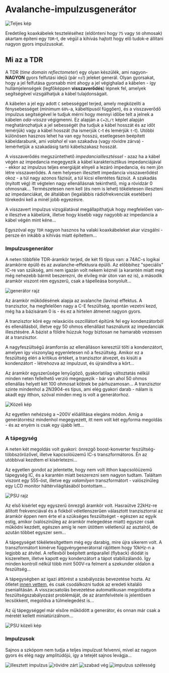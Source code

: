 # Avalanche-impulzusgenerátor

![Teljes kép](elektro/tdr/tdr.jpg)

Eredetileg koaxkábelek teszteléséhez (eldönteni hogy `75` vagy `50` ohmosak) akartam építeni egy `TDR`-t, de végül a kihívás hajtott hogy elő tudok-e állítani nagyon gyors impulzusokat.

## Mi az a TDR

A TDR (*time domain reflectometer*) egy olyan készülék, ami nagyon-**NAGYON** gyors felfutási idejű (pár `ns`!) jeleket generál. Olyan gyorsakat, hogy a jel felfutása gyorsabb mint ahogy a jel végighalad a kábelen - így hullámjelenségek (legfőképpen **visszaverődés**) lépnek fel, amelyek segítségével vizsgálhatjuk a kábel tulajdonságait.

A kábelen a jel egy adott `C` sebességgel terjed, amely megközelíti a fénysebességet (minimum `60%`-a, kábeltípusól függően), és a visszaverődő impulzus segítségével le tudjuk mérni hogy mennyi időbe telt a jelnek a kábelen *oda-vissza* végigmenni. Ez alapján a `C=2L/t` képlet alapján meghatározhatjuk a jel sebességét (ha tudjuk a kábel hosszát és az időt lemérjük) vagy a kábel hosszát (ha ismerjük `C`-t és lemérjük `t`-t). Utóbbi különösen hasznos lehet ha van egy hosszú, esetlegesen beépített kábeldarabunk, ami *valahol* el van szakadva (vagy rövidre zárva) - lemérhetjük a szakadásig tartó kábelszakasz hosszát.

A visszaverődés megszüntethető *impedanciaillesztéssel* - azaz ha a kábel végén az impedancia megegyezik a kábel karakterisztikus impedanciájával - ekkor az impulzus teljes energiáját elnyeli a lezáró impedancia, és nem jön létre visszaverődés. A nem helyesen illesztett impedancia visszaverődést okoz - a túl nagy azonos fázisút, a túl kicsi ellentétes fázisút. A szakadás (nyitott vég) itt végtelen nagy ellenállásnak tekinthető, míg a rövidzár 0 ohmosnak...
Természetesen nem kell (és nem is lehet) tökéletesen illeszteni az impedanciákat, de általában (legalábbis rádiófrekvenciák esetében) törekedni kell a minél jobb egyezésre.

A visszavert impulzus vizsgálatával megállapíthatjuk hogy megfelelően van-e illesztve a kábelünk, illetve hogy kisebb vagy nagyobb az impedancia a kábel végén mint kéne...

Egyszóval egy `TDR` nagyon hasznos ha valaki koaxkábeleket akar vizsgálni - persze én inkább a kihívás miatt építettem...

### Impulzusgenerátor

A neten többféle TDR-áramkör terjed, de két fő típus van: a 74AC-s logikai áramkörre épülő és az avalanche-effektusra épülő. Az előbbihez "speciális" IC-re van szükség, ami nem igazán volt nekem kéznél (a karantén miatt meg még nehezebb bármit beszerezni, de elvileg már úton van ez is), a második áramkör viszont rém egyszerű, csak a tápelleása bonyolult...

![generátor rajz](elektro/tdr/sch_gener.jpg)

Az áramkör működésének alapja az avalanche (lavina) effektus. A tranzisztor, ha megfelelően nagy a C-E feszültség, spontán vezetni kezd, még ha a bázisáram 0 is - és ez a hirtelen átmenet nagyon gyors. 

A tranzisztor köré egy relaxációs oszcillátort építünk fel egy kondenzátorból és ellenállásból, illetve egy 50 ohmos ellenállást használunk az impedanciák illesztésére. A bázist a földre húzzuk hogy biztosan ne hamarabb vezessen át a tranzisztor.

A nagyfeszültségű áramforrás az ellenálláson keresztül tölti a kondenzátort, amelyen így viszonylag egyenletesen nő a feszültség. Amikor ez a feszültség eléri a kritikus értéket, a tranzisztor átvezet, és kisüti a kondenzátort - létrehozva az impulzust, és újraindítva a kört...

Az áramkör egyszerűsége lenyűgöző, gyakorlatilag változtatás nélkül minden neten fellelhető verzió megegyezik - bár van ahol 50 ohmos ellenállás helyett két 100 ohmosat kötnek be párhuzamosan... A tranzisztor szinte mindenhol a 2N3904-es típus, ami elég gyakori darab - nálam is akadt egy itthon, szóval minden meg is volt a generátorhoz.

![Közeli kép](elektro/tdr/gener_kozel.jpg)

Az egyetlen nehézség a ~200V előállítása elegáns módon. Amíg a generátorrész mindenhol megegyezett, itt nem volt két egyforma megoldás - és az enyém is csak egy újabb lett...

### A tápegység

A neten két megoldás volt gyakori: önrezgő boost-konverter feszültség-többszörözővel, illetve 
kapcsolóüzemű IC-s transzformátoros. Én az utóbbival kezdtem el kísérletezni...

Az egyetlen gondot az jelentette, hogy nem volt itthon kapcsolóüzemű tápegység IC, és a karantén miatt beszerezni sem nagyon tudtam. Találtam viszont egy 555-öst, illetve egy *valamilyen* transzformátort - valószínűleg egy LCD monitor háttérvilágításából bontottam...

![PSU rajz](elektro/tdr/sch_psu.jpg)

Az első kísérlet egy egyszerű önrezgő áramkör volt. Hasraütve 22kHz-re állított frekvenciával és a fiókból véletlenszerűen választott tranzisztorral az áramkör éppen nem érte el a szükséges feszültséget - egészen az egyik estig, amikor (valószínűleg az áramkör melegedése miatt) egyszer csak működni kezdett, egészen amíg le nem ütöttem véletlenül az asztalról, de azután többet egyszer sem...

A tápegységet tökéletesítgettem még egy darabig, mire újra sikerem volt. A transzformátort kimérve függvénygenerátorral rájöttem hogy 10kHz-n a legjobb az átvitel. A reflexből beépített antiparallel (flyback) diódát is kiszereltem, illetve kapott egy kondenzátort a tápot stabilizálandó. Így minden kontroll nélkül több mint 500V-ra felment a szekunder oldalon a feszültség...

A tápegységben az igazi áttörést a szabályozás bevezetése hozta. Az ötletet [innen vettem](https://www.dos4ever.com/flyback/flyback.html), és csak csodálkozni tudok az eredeti kitaláló zsenialitásán. A visszacsatolás bevezetése automatikusan megoldotta a feszültségszabályozást problémáját, de az áramfelvétele is jelentősen lecsökkent, megoldva a túlmelegedést is...

Az új tápegységgel már elsőre működött a generátor, és onnan már csak a méretét kellett miniatürizálnom...

![PSU közeli kép](elektro/tdr/psu_kozel.jpg)

### Impulzusok

Sajnos a szkópom nem tudja  a teljes impulzust felvenni, mivel az nagyon gyors és elég nagy amplitúdójú, így a tetejét sajnos levágja...

![illesztett impulzus](elektro/tdr/illesztett.jpg)
![rövidre zárt](elektro/tdr/rovidre.jpg)
![szabad vég](elektro/tdr/szabad.jpg)
![impulzus szélesség](elektro/tdr/szelesseg.jpg)
